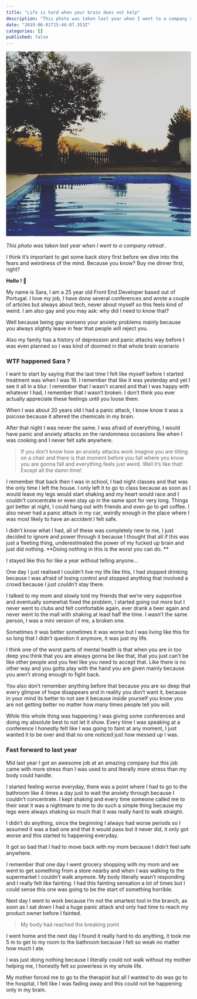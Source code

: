 ```yaml
---
title: "Life is hard when your brain does not help"
description: "This photo was taken last year when I went to a company retreat ."
date: "2019-06-01T15:46:07.353Z"
categories: []
published: false
---
```


![](./asset-1.jpeg)

_This photo was taken last year when I went to a company retreat ._

I think it’s important to get some back story first before we dive into the fears and weirdness of the mind. Because you know? Buy me dinner first, right? 

**Hello ! 👋**

My name is Sara, I am a 25 year old Front End Developer based out of Portugal. I love my job, I have done several conferences and wrote a couple of articles but always about tech, never about myself so this feels kind of weird. I am also gay and you may ask: why did I need to know that? 

Well because being gay worsens your anxiety problems mainly because you always slightly leave in fear that people will reject you.

Also my family has a history of depression and panic attacks way before I was even planned so I was kind of doomed in that whole brain scenario 

### WTF happened Sara ?

  

I want to start by saying that the last time I felt like myself before I started treatment was when I was 19. I remember that like it was yesterday and yet I see it all in a blur. I remember that I wasn’t scared and that I was happy with whatever I had, I remember that I wasn’t broken. I don’t think you ever actually appreciate these feelings until you loose them. 

When I was about 20 years old I had a panic attack, I know know it was a psicose because it altered the chemicals in my brain. 

After that night I was never the same. I was afraid of everything, I would have panic and anxiety attacks on the randomness occasions like when I was cooking and I never felt safe anywhere. 

> If you don’t know how an anxiety attacks work imagine you are tilting on a chair and there is that moment before you fall where you know you are gonna fall and everything feels just weird. Well it’s like that! Except all the damn time! 

I remember that back then I was in school, I had night classes and that was the only time I left the house. I only left it to go to class because as soon as I would leave my legs would start shaking and my heart would race and I couldn’t concentrate or even stay up in the same spot for very long. Things got better at night, I could hang out with friends and even go to get coffee. I also never had a panic attack in my car, weirdly enough in the place where I was most likely to have an accident I felt safe.

I didn’t know what I had, all of these was completely new to me, I just decided to ignore and power through it because I thought that all if this was just a fleeting thing, underestimated the power of my fucked up brain and just did nothing. **Doing nothing in this is the worst you can do. **

I stayed like this for like a year without telling anyone… 

One day I just realised I couldn’t live my life like this, I had stopped drinking because I was afraid of losing control and stopped anything that involved a crowd because I just couldn’t stay there. 

I talked to my mom and slowly told my friends that we’re very supportive and eventually somewhat fixed the problem, I started going out more but I never went to clubs and felt comfortable again, ever drank a beer again and never went to the mall with shaking at least half the time. I wasn’t the same person, I was a mini version of me, a broken one. 

Sometimes it was better sometimes it was worse but I was living like this for so long that I didn’t question it anymore, it was just my life.

I think one of the worst parts of mental health is that when you are in too deep you think that you are always gonna be like that, that you just can’t be like other people and you feel like you need to accept that. Like there is no other way and you gotta play with the hand you are given mainly because you aren’t strong enough to fight back.

You also don’t remember anything before that because you are so deep that every glimpse of hope disappears and in reality you don’t want it, because in your mind its better to not see it because inside yourself you know you are not getting better no matter how many times people tell you will.

While this whole thing was happening I was giving some conferences and doing my absolute best to not let it show. Every time I was speaking at a conference I honestly felt like I was going to faint at any moment, I just wanted it to be over and that no one noticed just how messed up I was. 

### Fast forward to last year

  

Mid last year I got an awesome job at an amazing company but this job came with more stress than I was used to and literally more stress than my body could handle. 

I started feeling worse everyday, there was a point where I had to go to the bathroom like 4 times a day just to wait the anxiety through because I couldn’t concentrate. I kept shaking and every time someone called me to their seat it was a nightmare to me to do such a simple thing because my legs were always shaking so much that it was really hard to walk straight. 

I didn’t do anything, since the beginning I always had worse periods so I assumed it was a bad one and that it would pass but it never did, it only got worse and this started to happening everyday. 

It got so bad that I had to move back with my mom because I didn’t feel safe anywhere. 

I remember that one day I went grocery shopping with my mom and we went to get something from a store nearby and when I was walking to the supermarket I couldn’t walk anymore. My body literally wasn’t responding and I really felt like fainting. I had this fainting sensation a lot of times but I could sense this one was going to be the start of something horrible. 

Next day I went to work because I’m not the smartest tool in the branch, as soon as I sat down I had a huge panic attack and only had time to reach my product owner before I fainted. 

> My body had reached the breaking point

I went home and the next day I found it really hard to do anything, it took me 5 m to get to my room to the bathroom because I felt so weak no matter how much I ate.

I was just doing nothing because I literally could not walk without my mother helping me, I honestly felt so powerless in my whole life.

My mother forced me to go to the therapist but all I wanted to do was go to the hospital, I felt like I was fading away and this could not be happening only in my brain.